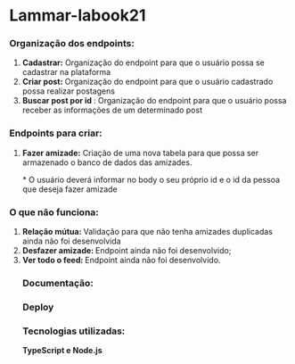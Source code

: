 # Lammar-labook21

<h3> Organização dos endpoints: </h3>

<ol>
  <li> <strong>Cadastrar:</strong> Organização do endpoint para que o usuário possa se cadastrar na plataforma </li>
  <li> <strong>Criar post:</strong> Organização do endpoint para que o usuário cadastrado possa realizar postagens </li>
  <li> <strong> Buscar post por id </strong>: Organização do endpoint para que o usuário possa receber as informações de um determinado post </li>
</ol>
<h3> Endpoints para criar: </h3>
<ol>
  <li><strong>Fazer amizade:</strong> Criação de uma nova tabela para que possa ser armazenado o banco de dados das amizades. 
    <p> * O usuário deverá informar no body o seu próprio id e o id da pessoa que deseja fazer amizade </p>
</ol>

<h3> O que não funciona: </h3>
<ol>
  <li> <strong>Relação mútua: </strong> Validação para que não tenha amizades duplicadas ainda não foi desenvolvida </strong> </li>
  <li> <strong> Desfazer amizade: </strong> Endpoint ainda não foi desenvolvido;
  <li> <strong> Ver todo o feed: </strong> Endpoint ainda não foi desenvolvido.
  

<h3> Documentação: </h3>
<h3> Deploy </h3>

<h3> Tecnologias utilizadas: </h3>
<strong> TypeScript e Node.js </strong>

